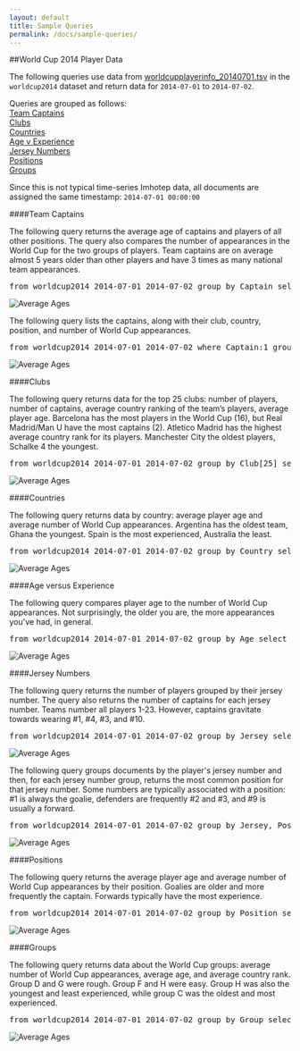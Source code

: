 ```yaml
---
layout: default
title: Sample Queries
permalink: /docs/sample-queries/
---
```




##World Cup 2014 Player Data

The following queries use data from [worldcupplayerinfo_20140701.tsv](http://indeedeng.github.io/imhotep/files/worldcupplayerinfo_20140701.tsv) in the `worldcup2014` dataset and return data for `2014-07-01` to `2014-07-02`. 

Queries are grouped as follows:<br>
[Team Captains](#team-captains)<br>
[Clubs](#clubs)<br>
[Countries](#countries)<br>
[Age v Experience](#age-experience)<br>
[Jersey Numbers](#jersey)<br>
[Positions](#positions)<br>
[Groups](#groups)<br>

Since this is not typical time-series Imhotep data, all documents are assigned the same timestamp: `2014-07-01 00:00:00`

####<a name="captains"></a>Team Captains 

The following query returns the average age of captains and players of all other positions. The query also compares the number of appearances in the World Cup for the two groups of players. Team captains are on average almost 5 years older than other players and have 3 times as many national team appearances.

<pre>from worldcup2014 2014-07-01 2014-07-02 group by Captain select Age/count(), Selections/count()</pre>

![Average Ages](http://indeedeng.github.io/imhotep/images/team_captains_1.jpeg?raw=true)

The following query lists the captains, along with their club, country, position, and number of World Cup appearances.

<pre>from worldcup2014 2014-07-01 2014-07-02 where Captain:1 group by Player, Country[], Club[], Position[] select Selections</pre>

![Average Ages](http://indeedeng.github.io/imhotep/images/team_captains_2.jpeg?raw=true)

####<a name="clubs"></a>Clubs

The following query returns data for the top 25 clubs: number of players, number of captains, average country ranking of the team’s players, average player age. Barcelona has the most players in the World Cup (16), but Real Madrid/Man U have the most captains (2). Atletico Madrid has the highest average country rank for its players. Manchester City the oldest players, Schalke 4 the youngest.

<pre>from worldcup2014 2014-07-01 2014-07-02 group by Club[25] select count(), Captain, Rank/count(), Age/count()</pre>

![Average Ages](http://indeedeng.github.io/imhotep/images/clubs.jpeg?raw=true)

####<a name="countries"></a>Countries

The following query returns data by country: average player age and average number of World Cup appearances. Argentina has the oldest team, Ghana the youngest. Spain is the most experienced, Australia the least.

<pre>from worldcup2014 2014-07-01 2014-07-02 group by Country select Age/count(), Selections/count()</pre>

![Average Ages](http://indeedeng.github.io/imhotep/images/countries.jpeg?raw=true)

####<a name="age-experience"></a>Age versus Experience

The following query compares player age to the number of World Cup appearances. Not surprisingly, the older you are, the more appearances you've had, in general.

<pre>from worldcup2014 2014-07-01 2014-07-02 group by Age select Selections/count()</pre>

![Average Ages](http://indeedeng.github.io/imhotep/images/age_vs_experience.jpeg?raw=true)

####<a name="jersey"></a>Jersey Numbers

The following query returns the number of players grouped by their jersey number. The query also returns the number of captains for each jersey number. Teams number all players 1-23. However, captains gravitate towards wearing #1, #4, #3, and #10.

<pre>from worldcup2014 2014-07-01 2014-07-02 group by Jersey select count(), Captain</pre>

![Average Ages](http://indeedeng.github.io/imhotep/images/jersey_number_1.jpeg?raw=true)

The following query groups documents by the player's jersey number and then, for each jersey number group, returns the most common position for that jersey number. Some numbers are typically associated with a position: #1 is always the goalie, defenders are frequently #2 and #3, and #9 is usually a forward.

<pre>from worldcup2014 2014-07-01 2014-07-02 group by Jersey, Position[1]</pre>

![Average Ages](http://indeedeng.github.io/imhotep/images/jersey_number_2.jpeg?raw=true)

####<a name="positions"></a>Positions

The following query returns the average player age and average number of World Cup appearances by their position. Goalies are older and more frequently the captain. Forwards typically have the most experience.

<pre>from worldcup2014 2014-07-01 2014-07-02 group by Position select count(),100*Captain/count(), Age/count(), Selections/count()</pre>

![Average Ages](http://indeedeng.github.io/imhotep/images/positions.jpeg?raw=true)

####<a name="groups"></a>Groups

The following query returns data about the World Cup groups: average number of World Cup appearances, average age, and average country rank. Group D and G were rough. Group F and H were easy. Group H was also the youngest and least experienced, while group C was the oldest and most experienced.

<pre>from worldcup2014 2014-07-01 2014-07-02 group by Group select Selections/count(), Age/count(), Rank/count()</pre>

![Average Ages](http://indeedeng.github.io/imhotep/images/groups.jpeg?raw=true)
